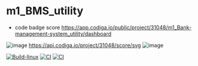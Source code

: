 # m1_BMS_utility
* code badge score
https://app.codiga.io/public/project/31048/m1_Bank-management-system_utility/dashboard

![image](https://user-images.githubusercontent.com/63460090/153709323-4a08990c-9ffe-4e95-9429-3caa41fe8d37.png)
https://api.codiga.io/project/31048/score/svg
![image](https://user-images.githubusercontent.com/63460090/153709381-f038ebff-037f-4fd6-910b-d61e40eb3547.png)

[![Build-linux](https://github.com/sahith0293/m1_Bank-management-system_utility/actions/workflows/linux.yml/badge.svg)](https://github.com/sahith0293/m1_Bank-management-system_utility/actions/workflows/linux.yml)
[![CI](https://github.com/sahith0293/m1_Bank-management-system_utility/actions/workflows/main.yml/badge.svg)](https://github.com/sahith0293/m1_Bank-management-system_utility/actions/workflows/main.yml)
[![CI](https://github.com/sahith0293/m1_Bank-management-system_utility/actions/workflows/main.yml/badge.svg)](https://github.com/sahith0293/m1_Bank-management-system_utility/actions/workflows/main.yml)
